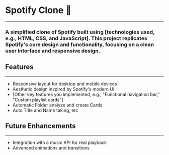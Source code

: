 # Spotify Clone 🎵
---

### A simplified clone of Spotify built using [technologies used, e.g., HTML, CSS, and JavaScript]. This project replicates Spotify's core design and functionality, focusing on a clean user interface and responsive design.

## Features
---
* Responsive layout for desktop and mobile devices
* Aesthetic design inspired by Spotify's modern UI
* [Other key features you implemented, e.g., "Functional navigation bar," "Custom playlist cards"]
* Automatic Folder analyze and create Cards
* Auto Title  and Name taking, etc

## Future Enhancements
---
* Integration with a music API for real playback
* Advanced animations and transitions
